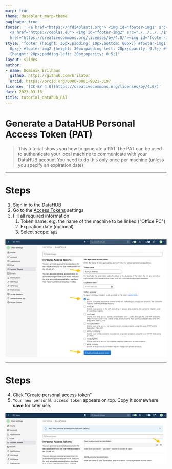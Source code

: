 ```yaml
---
marp: true
theme: dataplant_marp-theme
paginate: true
footer: ' <a href="https://nfdi4plants.org"> <img id="footer-img1" src="./../../../img/_logos/DataPLANT/DataPLANT_logo_square_bg_transparent.svg"></a>
  <a href="https://ceplas.eu"> <img id="footer-img2" src="./../../../img/_logos/CEPLAS/CEPLAS_Icon.jpeg"></a><a
  href="https://creativecommons.org/licenses/by/4.0/"><img id="footer-img3" src="./../../../img/_logos/CreativeCommons/by.svg"></a> '
style: 'footer {height: 30px;padding: 10px;bottom: 00px;} #footer-img1 {height: 30px;padding-left:
  0px;} #footer-img2 {height: 30px;padding-left: 20px;opacity: 0.5;} #footer-img3
  {height: 20px;padding-left: 20px;opacity: 0.5;}'
layout: slides
author:
- name: Dominik Brilhaus
  github: https://github.com/brilator
  orcid: https://orcid.org/0000-0001-9021-3197
license: '[CC-BY 4.0](https://creativecommons.org/licenses/by/4.0/)'
date: 2023-03-16
title: tutorial_datahub_PAT
---
```


# Generate a DataHUB Personal Access Token (PAT)

> This tutorial shows you how to generate a PAT
> The PAT can be used to authenticate your local machine to communicate with your DataHUB account
> You need to do this only once per machine (unless you specify an expiration date)

<!-- Source to slide(s) -->
<!-- ../../bricks/tutorial_datahub_PAT-title.md -->


---

# Steps

1. Sign in to the [DataHUB](https://git.nfdi4plants.org/)
2. Go to the [Access Tokens](https://git.nfdi4plants.org/-/profile/personal_access_tokens) settings
3. Fill all required information
   1. Token name: e.g. the name of the machine to be linked ("Office PC")
   2. Expiration date (optional)
   3. Select scope: `api`

![bg right w:600](./../../../img/datahub_accessToken.png)

--- 

# Steps

4. Click "Create personal access token"
5. `Your new personal access token` appears on top. Copy it somewhere **save** for later use.

![Access Token w:800](./../../../img/datahub_accessToken_02.png)

<!-- Source to slide(s) -->
<!-- ../../bricks/tutorial_datahub_PAT-Steps.md -->
